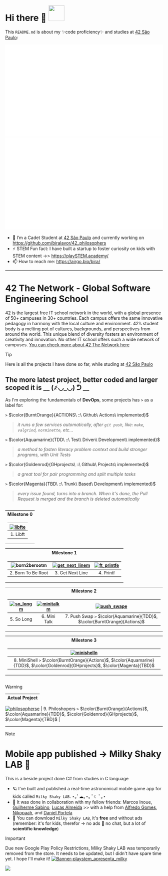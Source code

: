 # Hi there 👋 <img src="https://github.com/user-attachments/assets/f631effd-1eae-47aa-9257-7f6cda239884" width="50" height="50" />

This `README.md` is about my ✨code proficiency✨ and studies at [42 São Paulo](https://42sp.org.br/):

[![status](https://raw.githubusercontent.com/biralavor/github-stats-transparent/output/generated/overview.svg)](#)
[![languages](https://raw.githubusercontent.com/biralavor/github-stats-transparent/output/generated/languages.svg)](#)



- 🔭 I’m a Cadet Student at [42 São Paulo](https://42sp.org.br/) and currently working on https://github.com/biralavor/42_philosophers
- ⚡ STEM Fun fact: I have built a startup to foster curiosity on kids with STEM content ->> https://playSTEM.academy/
- 📫 How to reach me: https://airgo.bio/bira/

---
# 42 The Network - Global Software Engineering School
42 is the largest free IT school network in the world, with a global presence of 50+ campuses in 30+ countries. Each campus offers the same innovative pedagogy in harmony with the local culture and environment. 42’s student body is a melting pot of cultures, backgrounds, and perspectives from around the world. This unique blend of diversity fosters an environment of creativity and innovation. No other IT school offers such a wide network of campuses. [You can check more about 42 The Network here](https://www.42network.org/)
> [!TIP]
> Here is all the projects I have done so far, while studing at [42 São Paulo](https://42sp.org.br/)
> ## The more latest project, better coded and larger scoped it is 	 __   (҂◡_◡) ᕤ   __
>
> As I'm exploring the fundamentals of **DevOps**, some projects has `>` as a label for:
> 
> `>` $\color{BurntOrange}{ACTIONS\ ::\ Github\ Actions\ implemented}$
> > _it runs a few services automatically, after `git push`, like: `make`, `valgrind`, `norminette`, etc..._
> 
> `>` $\color{Aquamarine}{TDD\ ::\ Test\ Driven\ Development\ implemented}$
> > _a method to fasten literacy problem context and build stronger programs, with Unit Tests_
> 
> `>` $\color{Goldenrod}{GHprojects\ ::\ Github\ Projects\ implemented}$ 
> > _a great tool for pair programming and split multiple tasks_
> 
> `>` $\color{Magenta}{TBD\ ::\ Trunk\ Based\ Development\ implemented}$
> > _every issue found, turns into a branch. When it's done, the Pull Request is merged and the branch is deleted automatically_
> 
<div style="overflow-x:auto;">
 
<table>
<tr>
 <th>Milestone 0</th>
</tr>

 <tr><td>

| [![libfte](https://github.com/biralavor/42_libft/assets/80487147/881ed657-9387-4a12-a6fe-7053d8c278f1 "Libft Project")](https://github.com/biralavor/42_libft) |
| :-: |
| 1. Libft |
</table>

<table>
<tr>
 <th>Milestone 1</th>
</tr>

</tr></td>
<tr><td>
  
| ![born2berootm](https://github.com/biralavor/biralavor/assets/80487147/6d9e75d5-eb59-415a-bcf6-0153d2f2b2bd "Born To Be Root Project - with Bonus") | [![get_next_linem](https://github.com/biralavor/42_getnextline/assets/80487147/6c9b2552-7395-4717-b16a-14e9cec5a085 "Get Next Line Project - with Bonus")](https://github.com/biralavor/42_getnextline/tree/main) | [![ft_printfe](https://github.com/biralavor/42_printf/assets/80487147/5bd49a5f-ed85-4c86-bf8a-5031433299a3 "Ft_printf Project")](https://github.com/biralavor/42_printf) |
| :-: | :-: | :-: |
| 2. Born To Be Root | 3. Get Next Line | 4. Printf |

</tr></td>
</table>

<table>
<tr>
<th>Milestone 2</th> 
</tr>

<tr><td>

| [![so_longm](https://github.com/biralavor/42_solong/assets/80487147/f760aaf0-3431-4fe8-81a2-09aa87535608 "So_long Project - with Bonus")](https://github.com/biralavor/42_solong) | [![minitalkm](https://github.com/biralavor/42_minitalk/assets/80487147/dd3eea53-d070-48b9-965c-682881ef7ff6 "Mini Talk Project - with Bonus")](https://github.com/biralavor/42_minitalk) | [![push_swape](https://github.com/biralavor/42_pushswap/assets/80487147/90c54513-52ea-419c-8db1-e9c315cbad69 "Push Swap")](https://github.com/biralavor/42_pushswap) |
| :-: | :-: | :-: |
| 5. So Long | 6. Mini Talk | 7. Push Swap `>` $\color{Aquamarine}{TDD}$, $\color{BurntOrange}{Actions}$ |

 </td></tr>
</table>

<table>
<tr>
<th>Milestone 3</th> 
</tr>

<tr><td>
 
| [![minishelln](https://github.com/user-attachments/assets/097957fc-e4e2-42bd-b6f4-89461aa860e5 "Mini Shell")](https://github.com/biralavor/42_minishell) |
| :-: |
| 8. MiniShell `>` $\color{BurntOrange}{Actions}$, $\color{Aquamarine}{TDD}$, $\color{Goldenrod}{GHprojects}$, $\color{Magenta}{TBD}$ |

 </td></tr>
</table>
</div>

> [!WARNING]
> | Actual Project |
> | :-: |
> [![philosopherse](https://github.com/user-attachments/assets/3a5e657f-80cf-4da6-accd-279d1fdc21da "Philosophers")](https://github.com/biralavor/42_philosophers)
> | 9. Philoshopers  `>` $\color{BurntOrange}{Actions}$, $\color{Aquamarine}{TDD}$, $\color{Goldenrod}{GHprojects}$, $\color{Magenta}{TBD}$ |

---
> [!NOTE]
> # Mobile app published -> Milky Shaky LAB 💫
> This is a beside project done C# from studies in C language

- 🪐 I've built and published a real-time astronomical mobile game app for kids called `Milky Shaky LAB`. ⋆｡ﾟ☁︎｡⋆｡ ﾟ☾ ﾟ｡⋆
- 👯 It was done in collaboration with my fellow friends: Marcos Inoue, [Guilherme Sabino](https://github.com/guilmedev), [Lucas Almeida](https://github.com/lucasrdea) >> with a help from [Alfredo Gomes](https://github.com/alfredo1995), [Nikopaah](https://github.com/nikopaah), and [Daniel Portela](https://www.linkedin.com/in/daniel-portela-725637b3/)
- 📲 You can download `Milky Shaky LAB`, it's **free** and without ads (remember: it's for kids, therefor -> no ads 🚫 no chat, but a lot of **scientific knowledge**)

> [!IMPORTANT]
> Due new Google Play Policy Restrictions, Milky Shaky LAB was temporarily removed from the store. It needs to be updated, but I didn't have spare time yet. I hope I'll make it!
[![Banner-playstem_apresenta_milky](https://github.com/biralavor/biralavor/assets/80487147/442aba5b-fee5-4999-9978-936856a7748c "app: Milky Shaky LAB")](https://playstem.academy)

![](https://komarev.com/ghpvc/?username=biralavor&abbreviated=true&label=profile+views)


<!--
- 🌱 I’m currently learning ...
- 👯 I’m looking to collaborate on ...
- 🤔 I’m looking for help with ...
- 💬 Ask me about ...
- 😄 Pronouns: ...
 ...
-->
